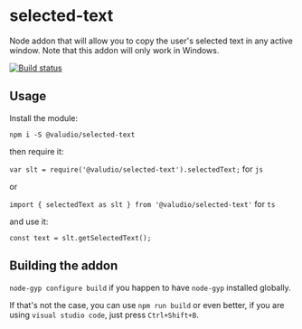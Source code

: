 # selected-text

Node addon that will allow you to copy the user's selected text in any active window. Note that this addon will only work in Windows.

[![Build status](https://ci.appveyor.com/api/projects/status/lqalp2kjj3e482hq?svg=true)](https://ci.appveyor.com/project/robertohuertasm/clipboard)


## Usage

Install the module:

`npm i -S @valudio/selected-text`

then require it:

`var slt = require('@valudio/selected-text').selectedText;` for `js`

or

`import { selectedText as slt } from '@valudio/selected-text'` for `ts`

and use it:

`const text = slt.getSelectedText();`

## Building the addon

`node-gyp configure build` if you happen to have `node-gyp` installed globally. 

If that's not the case, you can use `npm run build` or even better, if you are using `visual studio code`, just press `Ctrl+Shift+B`.